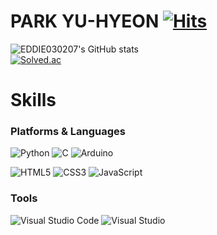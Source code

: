 # PARK YU-HYEON [![Hits](https://hits.seeyoufarm.com/api/count/incr/badge.svg?url=https%3A%2F%2Fgithub.com%2Feddie030207%2Fhit-counter&count_bg=%23F399DE&title_bg=%23DF74EF&icon=&icon_color=%23E7E7E7&title=hits&edge_flat=false)](https://hits.seeyoufarm.com)

![EDDIE030207's GitHub stats](https://github-readme-stats.vercel.app/api?username=eddie030207&show_icons=true&theme=radical) <br>
[![Solved.ac](http://mazassumnida.wtf/api/v2/generate_badge?boj=eddie030207)](https://solved.ac/eddie030207)

# Skills

### Platforms & Languages
![Python](https://img.shields.io/badge/Python-3776AB.svg?&style=for-the-badge&logo=Python&logoColor=white)
![C](https://img.shields.io/badge/C-A8B9CC.svg?&style=for-the-badge&logo=C&logoColor=white)
![Arduino](https://img.shields.io/badge/Arduino-00979D.svg?&style=for-the-badge&logo=Arduino&logoColor=white)

![HTML5](https://img.shields.io/badge/HTML5-E34F26.svg?&style=for-the-badge&logo=HTML5&logoColor=white)
![CSS3](https://img.shields.io/badge/CSS3-1572B6.svg?&style=for-the-badge&logo=CSS3&logoColor=white)
![JavaScript](https://img.shields.io/badge/JavaScript-F7DF1E.svg?&style=for-the-badge&logo=JavaScript&logoColor=white)

### Tools
![Visual Studio Code](https://img.shields.io/badge/Visual%20Studio%20Code-007ACC.svg?&style=for-the-badge&logo=Visual%20Studio%20Code&logoColor=white)
![Visual Studio](https://img.shields.io/badge/Visual%20Studio-5C2D91.svg?&style=for-the-badge&logo=Visual%20Studio&logoColor=white)
